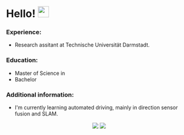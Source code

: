 # Hello! <img src="https://raw.githubusercontent.com/MartinHeinz/MartinHeinz/master/wave.gif" width="30px">


### Experience:
* Research assitant at Technische Universität Darmstadt.

### Education:
* Master of Science in 
* Bachelor 

### Additional information:
* I'm currently learning automated driving, mainly in direction sensor fusion and SLAM.

 	
<p align="center"   >

<img align="center" src="https://github-readme-stats.vercel.app/api/top-langs/?username=Verneinender&theme=tokyonight&hide=Makefile,C,Typescript" >	
<img align="center" src="https://github-readme-stats.vercel.app/api?username=Verneinender&show_icons=true&theme=tokyonight" > 

</p>  

<!--
**Verneinender/Verneinender** is a ✨ _special_ ✨ repository because its `README.md` (this file) appears on your GitHub profile.



Here are some ideas to get you started:

- 🔭 I’m currently working on ...
- 🌱 I’m currently learning ...
- 👯 I’m looking to collaborate on ...
- 🤔 I’m looking for help with ...
- 💬 Ask me about ...
- 📫 How to reach me: ...
- 😄 Pronouns: ...
- ⚡ Fun fact: ...
-->

